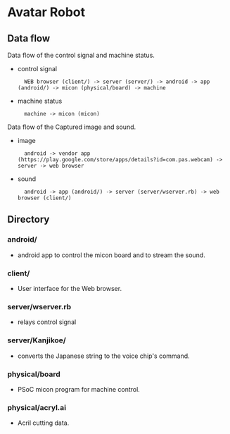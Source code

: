 # Avatar Robot

## Data flow

Data flow of the control signal and machine status.

* control signal

        WEB browser (client/) -> server (server/) -> android -> app (android/) -> micon (physical/board) -> machine

* machine status

        machine -> micon (micon)

Data flow of the Captured image and sound.

* image

        android -> vendor app (https://play.google.com/store/apps/details?id=com.pas.webcam) -> server -> web browser

* sound

        android -> app (android/) -> server (server/wserver.rb) -> web browser (client/)


## Directory

### android/

* android app to control the micon board and to stream the sound.

### client/

* User interface for the Web browser.

### server/wserver.rb

* relays control signal

### server/Kanjikoe/

* converts the Japanese string to the voice chip's command.

### physical/board

* PSoC micon program for machine control.

### physical/acryl.ai

* Acril cutting data.